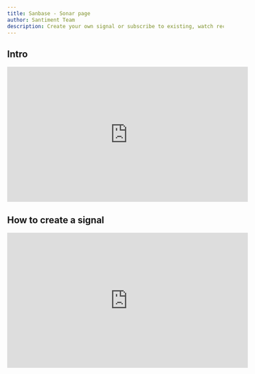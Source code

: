 ```yaml
---
title: Sanbase - Sonar page
author: Santiment Team
description: Create your own signal or subscribe to existing, watch recent activity, manage your signals, share them with other users
---
```


## Intro

<iframe width="560" height="315" src="https://www.youtube.com/embed/AsZRjm9x5HI" frameborder="0" allow="accelerometer; autoplay; encrypted-media; gyroscope; picture-in-picture" allowfullscreen></iframe>

## How to create a signal

<iframe width="560" height="315" src="https://www.youtube.com/embed/mjImmjeYEVI" frameborder="0" allow="accelerometer; autoplay; encrypted-media; gyroscope; picture-in-picture" allowfullscreen></iframe>
